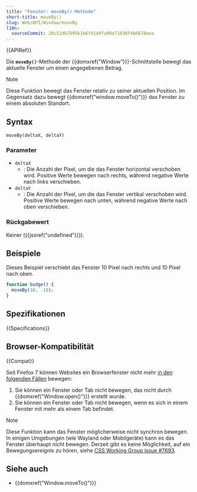 ```yaml
---
title: "Fenster: moveBy()-Methode"
short-title: moveBy()
slug: Web/API/Window/moveBy
l10n:
  sourceCommit: 20c51db7895b1b6f41d4fa90e71830f4b6678eea
---
```


{{APIRef}}

Die **`moveBy()`**-Methode der {{domxref("Window")}}-Schnittstelle bewegt das aktuelle Fenster um einen angegebenen Betrag.

> [!NOTE]
> Diese Funktion bewegt das Fenster relativ zu seiner aktuellen Position. Im Gegensatz dazu bewegt {{domxref("window.moveTo()")}} das Fenster zu einem absoluten Standort.

## Syntax

```js-nolint
moveBy(deltaX, deltaY)
```

### Parameter

- `deltaX`
  - : Die Anzahl der Pixel, um die das Fenster horizontal verschoben wird.
    Positive Werte bewegen nach rechts, während negative Werte nach links verschieben.
- `deltaY`
  - : Die Anzahl der Pixel, um die das Fenster vertikal verschoben wird. Positive
    Werte bewegen nach unten, während negative Werte nach oben verschieben.

### Rückgabewert

Keiner ({{jsxref("undefined")}}).

## Beispiele

Dieses Beispiel verschiebt das Fenster 10 Pixel nach rechts und 10 Pixel nach oben.

```js
function budge() {
  moveBy(10, -10);
}
```

## Spezifikationen

{{Specifications}}

## Browser-Kompatibilität

{{Compat}}

Seit Firefox 7 können Websites ein Browserfenster nicht mehr [in den folgenden Fällen](https://bugzil.la/565541#c24) bewegen:

1. Sie können ein Fenster oder Tab nicht bewegen, das nicht durch {{domxref("Window.open()")}} erstellt wurde.
2. Sie können ein Fenster oder Tab nicht bewegen, wenn es sich in einem Fenster mit mehr als einem Tab befindet.

> [!NOTE]
> Diese Funktion kann das Fenster möglicherweise nicht synchron bewegen.
> In einigen Umgebungen (wie Wayland oder Mobilgeräte) kann es das Fenster
> überhaupt nicht bewegen. Derzeit gibt es keine Möglichkeit, auf ein Bewegungsereignis zu hören, siehe
> [CSS Working Group issue #7693](https://github.com/w3c/csswg-drafts/issues/7693).

## Siehe auch

- {{domxref("Window.moveTo()")}}
